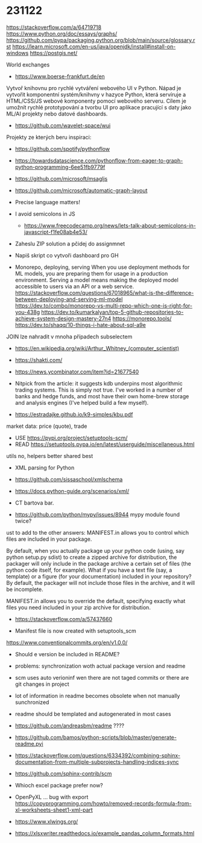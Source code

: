 # 231122

https://stackoverflow.com/a/64719718
https://www.python.org/doc/essays/graphs/
https://github.com/pypa/packaging.python.org/blob/main/source/glossary.rst
https://learn.microsoft.com/en-us/java/openjdk/install#install-on-windows
https://postgis.net/

World exchanges
- https://www.boerse-frankfurt.de/en


Vytvoř knihovnu pro rychlé vytváření webového UI v Python. Nápad je vytvořit komponentní systém/knihvny v hazyce Python, která servíruje a HTML/CSS/JS webové komponenty pomocí webového serveru.
Cílem je umožnít rychlé prototypování a tvorbu UI pro aplikace pracující s daty jako ML/AI projekty nebo datové dashboards.

- <https://github.com/wavelet-space/wui>

Projekty ze kterých beru inspiraci:

- <https://github.com/spotify/pythonflow>
- <https://towardsdatascience.com/pythonflow-from-eager-to-graph-python-programming-6ee51fb9779f>
- <https://github.com/microsoft/msagljs>
- <https://github.com/microsoft/automatic-graph-layout>

- Precise language matters!
- I avoid semicolons in JS
  - https://www.freecodecamp.org/news/lets-talk-about-semicolons-in-javascript-f1fe08ab4e53/

- Zaheslu ZIP solution a pčidej do assignmnet
- Napiš skript co vytvoři dashboard pro GH


- Monorepo, deploying, serving
When you use deployment methods for ML models, you are preparing them for usage in a production environment. Serving a model means making the deployed model accessible to users via an API or a web service.
https://stackoverflow.com/questions/67018965/what-is-the-difference-between-deploying-and-serving-ml-model
https://dev.to/combo/monorepo-vs-multi-repo-which-one-is-right-for-you-438g
https://dev.to/kumarkalyan/top-5-github-repositories-to-achieve-system-design-mastery-27n4
https://monorepo.tools/
https://dev.to/shaqq/10-things-i-hate-about-sql-a9e


JOIN lze nahradit v mnoha případech subselectem

- https://en.wikipedia.org/wiki/Arthur_Whitney_(computer_scientist)
- https://shakti.com/

- https://news.ycombinator.com/item?id=21677540
 - Nitpick from the article: it suggests kdb underpins most algorithmic trading systems. This is simply not true. I've worked in a number of banks and hedge funds, and most have their own home-brew storage and analysis engines (I've helped build a few myself).

- https://estradajke.github.io/k9-simples/kbu.pdf

market data: price (quote), trade

- USE https://pypi.org/project/setuptools-scm/
- READ https://setuptools.pypa.io/en/latest/userguide/miscellaneous.html

utils no, helpers better shared best

- XML parsing for Python 
 - https://github.com/sissaschool/xmlschema
 - https://docs.python-guide.org/scenarios/xml/

- CT bartova bar.

- https://github.com/python/mypy/issues/8944
  mypy module found twice?

ust to add to the other answers: MANIFEST.in allows you to control which files are included in your package.

By default, when you actually package up your python code (using, say python setup.py sdist) to create a zipped archive for distribution, the packager will only include in the package archive a certain set of files (the python code itself, for example). What if you have a text file (say, a template) or a figure (for your documentation) included in your repository? By default, the packager will not include those files in the archive, and it will be incomplete.

MANIFEST.in allows you to override the default, specifying exactly what files you need included in your zip archive for distribution.

- https://stackoverflow.com/a/57437660

- Manifest file is now created with setuptools_scm 

https://www.conventionalcommits.org/en/v1.0.0/

- Should e version be included in README?
 - problems: synchronization woth actual package version and readme
 - scm uses auto verioninf wen there are not taged commits or 
  there are git changes in project
 - lot of information in readme becomes obsolete when not manually sunchronized
  - readme should be templated and autogenerated in most cases 
  - https://github.com/andreasbm/readme ????
  - https://github.com/bamos/python-scripts/blob/master/generate-readme.pyi

- https://stackoverflow.com/questions/6334392/combining-sphinx-documentation-from-multiple-subprojects-handling-indices-sync
- https://github.com/sphinx-contrib/scm

- Whioch excel package prefer now?
 - OpenPyXL ... bug with export https://copyprogramming.com/howto/removed-records-formula-from-xl-worksheets-sheet1-xml-part
 - https://www.xlwings.org/
 - https://xlsxwriter.readthedocs.io/example_pandas_column_formats.html